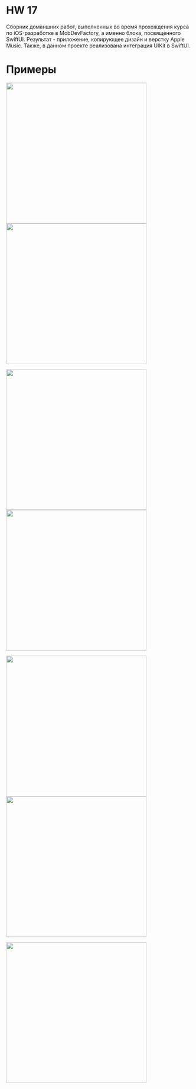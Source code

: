 # HW 17
Сборник доманшних работ, выполненных во время прохождения курса по iOS-разработке в MobDevFactory, а именно блока, посвященного SwiftUI. Результат - приложение, копирующее дизайн и верстку Apple Music. Также, в данном проекте реализована интеграция UIKit в SwiftUI.

# Примеры 
<img src="https://github.com/HughDancy/HW17/blob/main/HW17/Assets.xcassets/screens/Simulator%20Screenshot%20-%20iPhone%2015%20Pro%20-%202024-08-27%20at%2014.06.31.png" width="380">  <img src="https://github.com/HughDancy/HW17/blob/main/HW17/Assets.xcassets/screens/Simulator%20Screenshot%20-%20iPhone%2015%20Pro%20-%202024-08-27%20at%2014.06.34.png" width="380">

<img src="https://github.com/HughDancy/HW17/blob/main/HW17/Assets.xcassets/screens/Simulator%20Screenshot%20-%20iPhone%2015%20Pro%20-%202024-08-27%20at%2014.24.38.png" width="380">  <img src="https://github.com/HughDancy/HW17/blob/main/HW17/Assets.xcassets/screens/Simulator%20Screenshot%20-%20iPhone%2015%20Pro%20-%202024-08-27%20at%2018.06.50.png" width="380">

<img src="https://github.com/HughDancy/HW17/blob/main/HW17/Assets.xcassets/screens/Simulator%20Screenshot%20-%20iPhone%2015%20Pro%20-%202024-08-27%20at%2014.06.59.png" width="380">  <img src="https://github.com/HughDancy/HW17/blob/main/HW17/Assets.xcassets/screens/Simulator%20Screenshot%20-%20iPhone%2015%20Pro%20-%202024-08-27%20at%2018.07.12.png" width="380">

<img src="https://github.com/HughDancy/HW17/blob/main/HW17/Assets.xcassets/screens/Simulator%20Screenshot%20-%20iPhone%2015%20Pro%20-%202024-08-27%20at%2018.07.59.png" width="380">  
